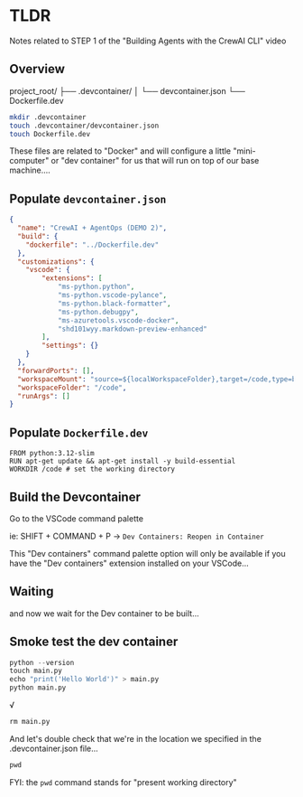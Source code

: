 # TLDR

Notes related to STEP 1 of the "Building Agents with the CrewAI CLI" video

## Overview

project_root/
├── .devcontainer/
│   └── devcontainer.json
└── Dockerfile.dev

```.sh
mkdir .devcontainer
touch .devcontainer/devcontainer.json
touch Dockerfile.dev
```

These files are related to "Docker" and will configure a little "mini-computer" or "dev container" for us that will run on top of our base machine....

## Populate `devcontainer.json`

```devcontainer.json
{
  "name": "CrewAI + AgentOps (DEMO 2)",
  "build": {
    "dockerfile": "../Dockerfile.dev"
  },
  "customizations": {
    "vscode": {
        "extensions": [
            "ms-python.python",
            "ms-python.vscode-pylance",
            "ms-python.black-formatter",
            "ms-python.debugpy",
            "ms-azuretools.vscode-docker",
            "shd101wyy.markdown-preview-enhanced"
        ],
        "settings": {}
    }
  },
  "forwardPorts": [],
  "workspaceMount": "source=${localWorkspaceFolder},target=/code,type=bind,consistency=delegated",
  "workspaceFolder": "/code",
  "runArgs": []
}
```

## Populate `Dockerfile.dev`

```.Dockerfile.dev
FROM python:3.12-slim
RUN apt-get update && apt-get install -y build-essential
WORKDIR /code # set the working directory
```

## Build the Devcontainer

Go to the VSCode command palette

ie: SHIFT + COMMAND + P -> `Dev Containers: Reopen in Container`

This "Dev containers" command palette option will only be available if you have the "Dev containers" extension installed on your VSCode...

## Waiting

and now we wait for the Dev container to be built...

## Smoke test the dev container

```.py
python --version
touch main.py
echo "print('Hello World')" > main.py
python main.py
```

√

```.py
rm main.py
```

And let's double check that we're in the location we specified in the .devcontainer.json file...

```.py
pwd
```

FYI: the `pwd` command stands for "present working directory"